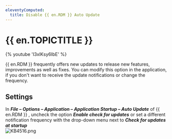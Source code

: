 ```yaml
---
eleventyComputed:
  title: Disable {{ en.RDM }} Auto Update
---
```

# {{ en.TOPICTITLE }}
{% youtube 'I3xlKsy6IbE' %}  

{{ en.RDM }} frequently offers new updates to release new features, improvements as well as fixes. You can modify this option in the application, if you don&apos;t want to receive the update notifications or change the frequency.
## Settings
In ***File – Options – Application – Application Startup – Auto Update*** &#32; of {{ en.RDM }} , uncheck the option ***Enable check for updates*** &#32; or set a different notification frequency with the drop-down menu next to ***Check for updates at startup***  
![KB4516.png](/img/en/kb/KB4516.png)
